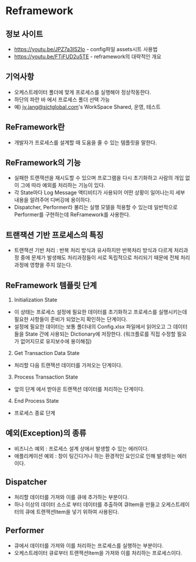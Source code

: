 # Reframework

## 정보 사이트
- https://youtu.be/JPZ7a3lS2Io - config파일 assets시트 사용법
- https://youtu.be/FTiFUD2u5TE - reframework의 대략적인 개요

## 기억사항
- 오케스트레이터 폴더에 맞게 프로세스를 실행해야 정상작동한다.
- 하단의 파란 바 에서 프로세스 폴더 선택 가능
- 예) jy.jang@sictglobal.com's WorkSpace Shared, 운영, 테스트

## ReFramework란
- 개발자가 프로세스를 설계할 때 도움을 줄 수 있는 템플릿을 말한다.

## ReFramework의 기능
- 실패한 트랜잭션을 재시도할 수 있으며 프로그램을 다시 초기화하고 사람의 개입 없이 그에 따라 예외를 처리하는 기능이 있다.
- 각 State마다 Log Message 액티비티가 사용되어 어떤 상황이 일어나는지 세부 내용을 알려주어 디버깅에 용이하다.
- Dispatcher, Performer라 불리는 실행 모델을 적용할 수 있는데 일반적으로 Performer를 구현하는데 ReFramework를 사용한다.

## 트랜잭션 기반 프로세스의 특징
- 트랜잭션 기반 처리 : 반복 처리 방식과 유사하지만 반복처리 방식과 다르게 처리과정 중에 문제가 발생해도 처리과정들이 서로 독립적으로 처리되기 때문에 전체 처리과정에 영향을 주지 않는다.

## ReFramework 템플릿 단계
1. Initialization State
- 이 상태는 프로세스 설정에 필요한 데이터를 초기화하고 프로세스를 실행시키는데 필요한 사항들이 준비가 되었는지 확인하는 단계이다.
- 설정에 필요한 데이터는 보통 폴더내의 Config.xlsx 파일에서 읽어오고 그 데이터들을 State 간에 사용되는 Dictionary에 저장한다. (워크플로를 직접 수정할 필요가 없어지므로 유지보수에 용이해짐)

2. Get Transaction Data State
- 처리할 다음 트랜잭션 데이터를 가져오는 단계이다. 

3. Process Transaction State
- 앞의 단계 에서 받아온 트랜잭션 데이터를 처리하는 단계이다.

4. End Process State
- 프로세스 종료 단계

## 예외(Exception)의 종류
- 비즈니스 예외 : 프로세스 설계 상에서 발생할 수 있는 에러이다.
- 애플리케이션 예외 : 창이 팅긴다거나 하는 환경적인 요인으로 인해 발생하는 에러이다.

## Dispatcher
- 처리할 데이터를 가져와 이를 큐에 추가하는 부분이다.
- 하나 이상의 데이터 소스로 부터 데이터를 추출하여 큐Item을 만들고 오케스트레이터의 큐에 트랜잭션Item을 넣기 위하여 사용된다.

## Performer
- 큐에서 데이터를 가져와 이를 처리하는 프로세스를 실행하는 부분이다.
- 오케스트레이터 큐로부터 트랜잭션Item을 가져와 이를 처리하는 프로세스이다.